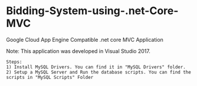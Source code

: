 # Bidding-System-using-.net-Core-MVC

Google Cloud App Engine Compatible .net core MVC Application

Note: This application was developed in Visual Studio 2017.

    Steps:
    1) Install MySQL Drivers. You can find it in "MySQL Drivers" folder.
    2) Setup a MySQL Server and Run the database scripts. You can find the scripts in "MySQL Scripts" Folder

